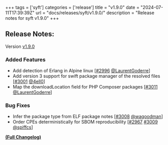 +++
tags = ['syft']
categories = ['release']
title = "v1.9.0"
date = "2024-07-11T17:39:39Z"
url = "docs/releases/syft/v1.9.0/"
description = "Release notes for syft v1.9.0"
+++

## Release Notes:
Version [v1.9.0](https://github.com/anchore/syft/releases/tag/v1.9.0)

### Added Features

- Add detection of Erlang in Alpine linux [[#2996](https://github.com/anchore/syft/pull/2996) [@LaurentGoderre](https://github.com/LaurentGoderre)]
- Add version 3 support for swift package manager of the resolved files [[#3001](https://github.com/anchore/syft/pull/3001) [@4ell0](https://github.com/4ell0)]
- Map the downloadLocation field for PHP Composer packages [[#3011](https://github.com/anchore/syft/pull/3011) [@LaurentGoderre](https://github.com/LaurentGoderre)]

### Bug Fixes

- Infer the package type from ELF package notes [[#3008](https://github.com/anchore/syft/pull/3008) [@wagoodman](https://github.com/wagoodman)]
- Order CPEs deterministically for SBOM reproducibility [[#2967](https://github.com/anchore/syft/issues/2967) [#3009](https://github.com/anchore/syft/pull/3009) [@spiffcs](https://github.com/spiffcs)]

**[(Full Changelog)](https://github.com/anchore/syft/compare/v1.8.0...v1.9.0)**
